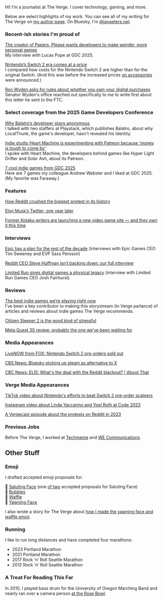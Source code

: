 Hi! I’m a journalist at The Verge. I cover technology, gaming, and more.

Below are select highlights of my work. You can see all of my writing for The Verge on [my author page](https://www.theverge.com/authors/jay-peters). On Bluesky, I'm [@jaypeters.net](https://bsky.app/profile/jaypeters.net).

### Recent-ish stories I'm proud of
[The creator of Papers, Please wants developers to make weirder, more personal games](https://www.theverge.com/games/651376/lucas-pope-papers-please-gdc-2025-pioneer-award)
<br> My interview with Lucas Pope at GDC 2025.

[Nintendo’s Switch 2 era comes at a price](https://www.theverge.com/games/642868/nintendo-switch-2-price-console-games-accessories)
<br> I compared how costs for the Nintendo Switch 2 are higher than for the original Switch. (And this was before the increased prices [on accessories](https://www.theverge.com/news/643616/nintendo-switch-2-us-preorders-date) were announced.)

[Ron Wyden asks for rules about whether you own your digital purchases](https://www.theverge.com/news/618614/senator-ron-wyden-ftc-andrew-ferguson-digital-goods-ownership)
<br> Senator Wyden's office reached out specifically to me to write first about this letter he sent to the FTC.

### Select coverage from the 2025 Game Developers Conference
[Why Balatro’s developer stays anonymous](https://www.theverge.com/games/634123/balatro-localthunk-developer-anonymous-update)
<br> I talked with two staffers at Playstack, which publishes Balatro, about why LocalThunk, the game's developer, hasn't revealed his identity.

[Indie studio Heart Machine is experimenting with Patreon because ‘money is tough to come by’](https://www.theverge.com/games/640287/heart-machine-patreon-gdc)
<br> I spoke with Heart Machine, the developers behind games like Hyper Light Drifter and Solar Ash, about its Patreon.

[7 cool indie games from GDC 2025](https://www.theverge.com/games/633885/gdc-2025-best-indie-games)
<br> Here are 7 games my colleague Andrew Webster and I liked at GDC 2025. (My favorite was Faraway.)

### Features
[How Reddit crushed the biggest protest in its history](https://www.theverge.com/23779477/reddit-protest-blackouts-crushed) 

[Elon Musk’s Twitter, one year later](https://www.theverge.com/23934205/elon-musk-twitter-x-one-year-later-acquisition)

[Former Kotaku writers are launching a new video game site — and they own it this time](https://www.theverge.com/2023/11/7/23949269/aftermath-video-games-kotaku-defector)

### Interviews
[Epic has a plan for the rest of the decade](https://www.theverge.com/2024/10/5/24262376/epic-unreal-engine-6-fortnite-metaverse-plans) (interviews with Epic Games CEO Tim Sweeney and EVP Saxs Persson)

[Reddit CEO Steve Huffman isn’t backing down: our full interview](https://www.theverge.com/2023/6/15/23762868/reddit-ceo-steve-huffman-interview)

[Limited Run gives digital games a physical legacy](https://www.theverge.com/24034994/limited-run-games-physical-disc-cart) (interview with Limited Run Games CEO Josh Fairhurst)

### Reviews
[The best indie games we’re playing right now](https://www.theverge.com/24339574/indie-games-recommendations-pc-switch-steam-deck-best-new-hidden-gems)
<br> I've been a key contributor to making this storystream (in Verge parlance) of articles and reviews about indie games The Verge recommends.

[Citizen Sleeper 2 is the good kind of stressful](https://www.theverge.com/games-review/601114/citizen-sleeper-2-starward-vector-review)

[Meta Quest 3S review: probably the one we’ve been waiting for](https://www.theverge.com/24340948/meta-quest-3s-vr-headset-review)

### Media Appearances
[LiveNOW from FOX: Nintendo Switch 2 pre-orders sold out](https://www.livenowfox.com/video/1630794)

[CBS News: Bluesky picking up steam as alternative to X
](https://www.youtube.com/watch?v=x-dz6EJYl2c)

[CBC News: ELI5: What's the deal with the Reddit blackout? | About That
](https://www.youtube.com/watch?v=VON-dN8Neho)

### Verge Media Appearances
[TikTok video about Nintendo's efforts to beat Switch 2 pre-order scalpers](https://www.tiktok.com/@verge/video/7488831124077268270)

[Instagram video about Linda Yaccarino and Yoel Roth at Code 2023](https://www.instagram.com/p/CxuT8pgLVNZ/)

[A Vergecast episode about the protests on Reddit in 2023](https://www.youtube.com/watch?v=57vjLHBlIyI)

### Previous Jobs
Before The Verge, I worked at [Techmeme](https://techmeme.com) and [WE Communications](https://www.we-worldwide.com).

## Other Stuff

### Emoji
I drafted accepted emoji proposals for:

🫡 [Saluting Face](https://www.unicode.org/cgi-bin/GetDocumentLink?L2/19-400) (one [of two](https://www.unicode.org/L2/L2019/19396-saluting-face-emoji.pdf) accepted proposals for Saluting Face) <br>
🫧 [Bubbles](https://www.unicode.org/cgi-bin/GetDocumentLink?L2/19-311) <br>
🧇 [Waffle](https://www.unicode.org/cgi-bin/GetDocumentLink?L2/18-087) <br>
🥱 [Yawning Face](https://www.unicode.org/cgi-bin/GetDocumentLink?L2/17-432) <br>

I also wrote a story for The Verge about [how I made the yawning face and waffle emoji](https://www.theverge.com/21327599/how-to-make-emoji-yawning-face-waffle-proposal-unicode).

### Running
I like to run long distances and have completed four marathons: 

<ul>
  <li>2023 Portland Marathon</li>
  <li>2021 Portland Marathon</li>
  <li>2017 Rock ‘n’ Roll Seattle Marathon</li>
  <li>2012 Rock ‘n’ Roll Seattle Marathon</li>
</ul>

### A Treat For Reading This Far
In 2010, I played bass drum for the University of Oregon Marching Band and nearly ran over a camera person [at the Rose Bowl](https://youtu.be/cy0gmKbine8?feature=shared&t=54).
